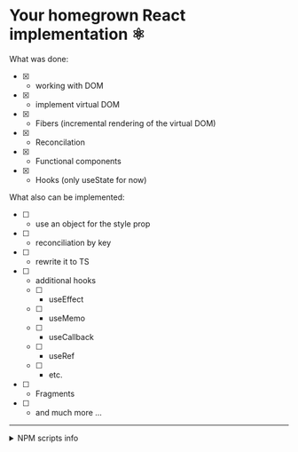 # Your homegrown React implementation :atom_symbol:
What was done:  
- [x] - working with DOM  
- [x] - implement virtual DOM   
- [x] - Fibers (incremental rendering of the virtual DOM)  
- [x] - Reconcilation  
- [x] - Functional components  
- [x] - Hooks (only useState for now)  

What also can be implemented:  
- [ ] - use an object for the style prop
- [ ] - reconciliation by key  
- [ ] - rewrite it to TS
- [ ] - additional hooks
  - [ ] - useEffect
  - [ ] - useMemo
  - [ ] - useCallback
  - [ ] - useRef
  - [ ] - etc.
- [ ] - Fragments
- [ ] - and much more ...    

<hr>

<details>
  <summary>NPM scripts info</summary>
  
This project uses [Vite](https://vitejs.dev/) as its build tool.

## Available Scripts

In the project directory, you can run:

### `npm run dev`

Runs the app in development mode.\
Open [http://localhost:5173](http://localhost:5173) to view it in your browser.

The page will automatically update when you make changes.\
You will see any errors in the browser console and terminal.

### `npm run build`

Builds the app for production to the `dist` folder.\
It correctly bundles the app in production mode and optimizes the build for the best performance.

The build is minified and the filenames include hashes.\
Your app is ready to be deployed!

### `npm run preview`

Locally preview the production build.\
This allows you to check the production build before deploying.

### `npm run deploy`

Deploys the app to GitHub Pages.\
This will first run the build command and then deploy the contents of the `dist` folder.

## Learn More

To learn more about Vite, check out the [Vite documentation](https://vitejs.dev/).

To learn React, check out the [React documentation](https://react.dev/).

</details>
